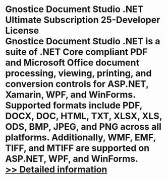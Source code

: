 # Gnostice Document Studio .NET Ultimate Subscription 25-Developer License<br />Gnostice Document Studio .NET is a suite of .NET Core compliant PDF and Microsoft Office document processing, viewing, printing, and conversion controls for ASP.NET, Xamarin, WPF, and WinForms. Supported formats include PDF, DOCX, DOC, HTML, TXT, XLSX, XLS, ODS, BMP, JPEG, and PNG across all platforms. Additionally, WMF, EMF, TIFF, and MTIFF are supported on ASP.NET, WPF, and WinForms.<br />[>> Detailed information](https://secure.shareit.com/shareit/product.html?productid=300962346&affiliateid=200057808)